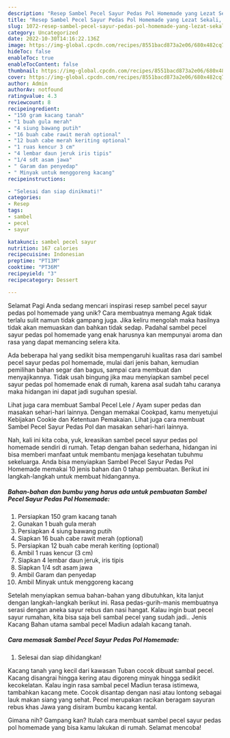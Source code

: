 ```yaml
---
description: "Resep Sambel Pecel Sayur Pedas Pol Homemade yang Lezat Sekali, Sempurna"
title: "Resep Sambel Pecel Sayur Pedas Pol Homemade yang Lezat Sekali, Sempurna"
slug: 1072-resep-sambel-pecel-sayur-pedas-pol-homemade-yang-lezat-sekali-sempurna
category: Uncategorized
date: 2022-10-30T14:16:22.136Z
image: https://img-global.cpcdn.com/recipes/8551bacd873a2e06/680x482cq70/sambel-pecel-sayur-pedas-pol-homemade-foto-resep-utama.jpg
hideToc: false
enableToc: true
enableTocContent: false
thumbnail: https://img-global.cpcdn.com/recipes/8551bacd873a2e06/680x482cq70/sambel-pecel-sayur-pedas-pol-homemade-foto-resep-utama.jpg
cover: https://img-global.cpcdn.com/recipes/8551bacd873a2e06/680x482cq70/sambel-pecel-sayur-pedas-pol-homemade-foto-resep-utama.jpg
author: Admin
authorAv: notfound
ratingvalue: 4.3
reviewcount: 8
recipeingredient:
- "150 gram kacang tanah"
- "1 buah gula merah"
- "4 siung bawang putih"
- "16 buah cabe rawit merah optional"
- "12 buah cabe merah keriting optional"
- "1 ruas kencur 3 cm"
- "4 lembar daun jeruk iris tipis"
- "1/4 sdt asam jawa"
- " Garam dan penyedap"
- " Minyak untuk menggoreng kacang"
recipeinstructions:

- "Selesai dan siap dinikmati!"
categories:
- Resep
tags:
- sambel
- pecel
- sayur

katakunci: sambel pecel sayur 
nutrition: 167 calories
recipecuisine: Indonesian
preptime: "PT13M"
cooktime: "PT36M"
recipeyield: "3"
recipecategory: Dessert

---
```



Selamat Pagi Anda sedang mencari inspirasi resep sambel pecel sayur pedas pol homemade yang unik? Cara membuatnya memang Agak tidak terlalu sulit namun tidak gampang juga. Jika keliru mengolah maka hasilnya tidak akan memuaskan dan bahkan tidak sedap. Padahal sambel pecel sayur pedas pol homemade yang enak harusnya kan mempunyai aroma dan rasa yang dapat memancing selera kita.


Ada beberapa hal yang sedikit bisa mempengaruhi kualitas rasa dari sambel pecel sayur pedas pol homemade, mulai dari jenis bahan, kemudian pemilihan bahan segar dan bagus, sampai cara membuat dan menyajikannya. Tidak usah bingung jika mau menyiapkan sambel pecel sayur pedas pol homemade enak di rumah, karena asal sudah tahu caranya maka hidangan ini dapat jadi suguhan spesial.

Lihat juga cara membuat Sambal Pecel Lele / Ayam super pedas dan masakan sehari-hari lainnya. Dengan memakai Cookpad, kamu menyetujui Kebijakan Cookie dan Ketentuan Pemakaian. Lihat juga cara membuat Sambel Pecel Sayur Pedas Pol dan masakan sehari-hari lainnya.


Nah, kali ini kita coba, yuk, kreasikan sambel pecel sayur pedas pol homemade sendiri di rumah. Tetap dengan bahan sederhana, hidangan ini bisa memberi manfaat untuk membantu menjaga kesehatan tubuhmu sekeluarga. Anda bisa menyiapkan Sambel Pecel Sayur Pedas Pol Homemade memakai 10 jenis bahan dan 0 tahap pembuatan. Berikut ini langkah-langkah untuk membuat hidangannya.

<!--inarticleads1-->

##### Bahan-bahan dan bumbu yang harus ada untuk pembuatan Sambel Pecel Sayur Pedas Pol Homemade:

1. Persiapkan 150 gram kacang tanah
1. Gunakan 1 buah gula merah
1. Persiapkan 4 siung bawang putih
1. Siapkan 16 buah cabe rawit merah (optional)
1. Persiapkan 12 buah cabe merah keriting (optional)
1. Ambil 1 ruas kencur (3 cm)
1. Siapkan 4 lembar daun jeruk, iris tipis
1. Siapkan 1/4 sdt asam jawa
1. Ambil  Garam dan penyedap
1. Ambil  Minyak untuk menggoreng kacang


Setelah menyiapkan semua bahan-bahan yang dibutuhkan, kita lanjut dengan langkah-langkah berikut ini. Rasa pedas-gurih-manis membuatnya serasi dengan aneka sayur rebus dan nasi hangat. Kalau ingin buat pecel sayur rumahan, kita bisa saja beli sambal pecel yang sudah jadi.. Jenis Kacang Bahan utama sambal pecel Madiun adalah kacang tanah. 

<!--inarticleads2-->

##### Cara memasak Sambel Pecel Sayur Pedas Pol Homemade:


1. Selesai dan siap dihidangkan!

Kacang tanah yang kecil dari kawasan Tuban cocok dibuat sambal pecel. Kacang disangrai hingga kering atau digoreng minyak hingga sedikit kecokelatan. Kalau ingin rasa sambal pecel Madiun terasa istimewa, tambahkan kacang mete. Cocok disantap dengan nasi atau lontong sebagai lauk makan siang yang sehat. Pecel merupakan racikan beragam sayuran rebus khas Jawa yang disiram bumbu kacang kental. 

Gimana nih? Gampang kan? Itulah cara membuat sambel pecel sayur pedas pol homemade yang bisa kamu lakukan di rumah. Selamat mencoba!

